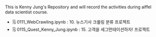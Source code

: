 This is Kenny Jung's Repository and 
will record the activities during aiffel data scientist course.

- 🗒️ 0111_WebCrawling.ipynb      : 10. 뉴스기사 크롤링 분류 프로젝트
- 🗒️ 0115_Quest_Kenny_Jung.ipynb : 15. 고객을 세그먼테이션하자! 프로젝트
